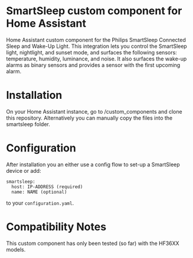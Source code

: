 # SmartSleep custom component for Home Assistant
Home Assistant custom component for the Philips SmartSleep Connected Sleep and Wake-Up Light. This integration lets you control the SmartSleep light, nightlight,  and sunset mode, and surfaces the following sensors: temperature, humidity, luminance, and noise. It also surfaces the wake-up alarms as binary sensors and provides a sensor with the first upcoming alarm.

# Installation
On your Home Assistant instance, go to /custom_components and clone this repository. Alternatively you can manually copy the files into the smartsleep folder.

# Configuration
After installation you an either use a config flow to set-up a SmartSleep device or add:
```
smartsleep:
  host: IP-ADDRESS (required)
  name: NAME (optional)
```
to your ```configuration.yaml```.

# Compatibility Notes
This custom component has only been tested (so far) with the HF36XX models.
